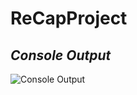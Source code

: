 # ReCapProject

## *Console Output*

![Console Output](https://github.com/sevgikocakk/ReCapProject/blob/master/%C4%B0mg/consoleOutput.jpg)
